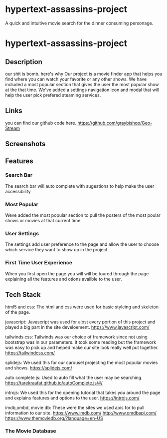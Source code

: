 # hypertext-assassins-project 
A quick and intuitive movie search for the dinner consuming personage.

# hypertext-assassins-project
## Description
our shit is bomb. here's why
Our project is a movie finder app that helps you find where you can watch your favorite or any other shows. We have included a most popular section that gives the user the most popular show at the that time. We've added a settings navigation icon and modal that will help the user pick prefered steaming services.

## Links
you can find our github code here.
https://github.com/graybishop/Geo-Stream

## Screenshots



## Features


### Search Bar
The search bar will auto complete with sugestions to help make the user accessibility 


### Most Popular
Weve added the most popular section to pull the posters of the most poular shows or movies at that current time.


### User Settings
The settings add user preference to the page and allow the user to choose which service they want to show up in the project. 


### First Time User Experience
When you first open the page you will will be toured through the page explaining all the features and otions avalible to the user.


## Tech Stack
html5 and css: The html and css were used for basic styleing and skeleton of the page.

javascript: Javascript was used for alost every portion of this project and played a big part in the site develoement. https://www.javascript.com/

tailwinds css: Tailwinds was our choice of framework since not using bootstrap was in our parameters. It took some reading but the framework was easy to pick up and helped make our site look really well put together. https://tailwindcss.com/

splidejs: We used this for our carousel projecting the most popular movies and shows. https://splidejs.com/

auto complete js: Used to auto fill what the user may be searching. https://tarekraafat.github.io/autoComplete.js/#/

introjs: We used this for the opening tutorial that takes you around the page and explains features and options to the user. https://introjs.com/

imdb,ombd, movie db: These were the sites we used apis for to pull information to our site.
https://www.imdb.com/
http://www.omdbapi.com/
https://www.themoviedb.org/?language=en-US


### The Movie Database